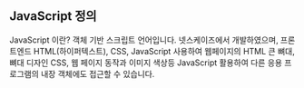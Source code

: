 ## JavaScript 정의
JavaScript 이란? 객체 기반 스크립트 언어입니다. 넷스케이즈에서 개발하였으며, 프론트엔드 HTML(하이퍼텍스트), CSS, JavaScript 사용하여 웹페이지의 HTML 큰 뼈대, 뼈대 디자인 CSS, 웹 페이지 동작과 이미지 색상등 JavaScript 활용하여 다른 응용 프로그램의 내장 객체에도 접근할 수 있습니다.
